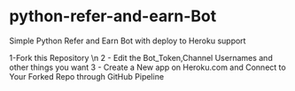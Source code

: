 # python-refer-and-earn-Bot
Simple Python Refer and Earn Bot with deploy to Heroku support 

1-Fork this Repository \n
2 - Edit the Bot_Token,Channel Usernames and other things you want 
3 - Create a New app on Heroku.com and Connect to Your Forked Repo through GitHub Pipeline
